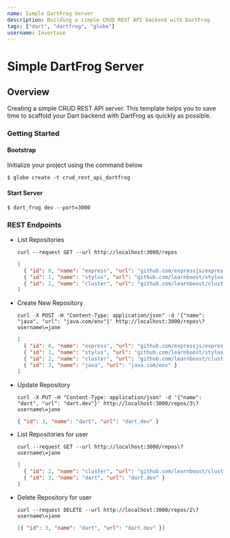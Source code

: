 ```yaml
---
name: Simple DartFrog Server
description: Building a simple CRUD REST API backend with DartFrog
tags: ["dart", "dartfrog", "globe"]
username: Invertase
---
```


# Simple DartFrog Server

## Overview

Creating a simple CRUD REST API server. This template helps you to save time to scaffold your Dart backend with DartFrog as quickly as possible.

### Getting Started

#### Bootstrap

Initialize your project using the command below

```shell
$ globe create -t crud_rest_api_dartfrog
```

#### Start Server

```shell
$ dart_frog dev --port=3000
```

### REST Endpoints

- List Repositories

  ```shell
  curl --request GET --url http://localhost:3000/repos
  ```

  ```json
  [
    { "id": 0, "name": "express", "url": "github.com/expressjs/express" },
    { "id": 1, "name": "stylus", "url": "github.com/learnboost/stylus" },
    { "id": 2, "name": "cluster", "url": "github.com/learnboost/cluster" }
  ]
  ```

- Create New Repository

  ```shell
  curl -X POST -H "Content-Type: application/json" -d '{"name": "java", "url": "java.com/env"}' http://localhost:3000/repos\?username\=jane
  ```

  ```json
  [
    { "id": 0, "name": "express", "url": "github.com/expressjs/express" },
    { "id": 1, "name": "stylus", "url": "github.com/learnboost/stylus" },
    { "id": 2, "name": "cluster", "url": "github.com/learnboost/cluster" },
    { "id": 3, "name": "java", "url": "java.com/env" }
  ]
  ```

- Update Repository

  ```shell
  curl -X PUT -H "Content-Type: application/json" -d '{"name": "dart", "url": "dart.dev"}' http://localhost:3000/repos/3\?username\=jane
  ```

  ```json
  { "id": 3, "name": "dart", "url": "dart.dev" }
  ```

- List Repositories for user

  ```shell
  curl --request GET --url http://localhost:3000/repos\?username\=jane
  ```

  ```json
  [
    { "id": 2, "name": "cluster", "url": "github.com/learnboost/cluster" },
    { "id": 3, "name": "dart", "url": "dart.dev" }
  ]
  ```

- Delete Repository for user

  ```shell
  curl --request DELETE --url http://localhost:3000/repos/2\?username\=jane
  ```

  ```json
  [{ "id": 3, "name": "dart", "url": "dart.dev" }]
  ```
